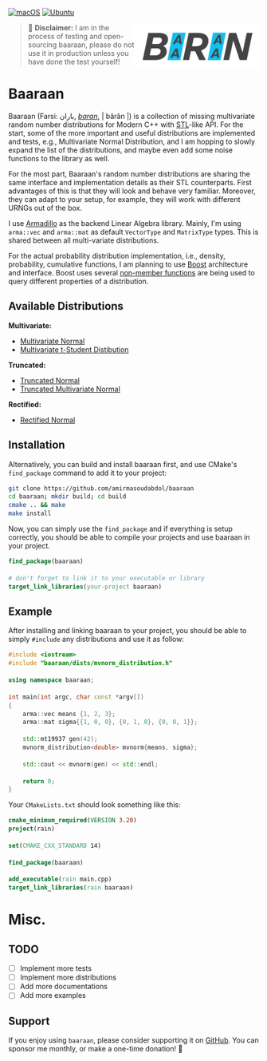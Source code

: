 [![macOS](https://github.com/amirmasoudabdol/baaraan/workflows/macOS/badge.svg)](https://github.com/amirmasoudabdol/baaraan/actions?query=workflow%3AmacOS)
[![Ubuntu](https://github.com/amirmasoudabdol/baaraan/workflows/Ubuntu/badge.svg)](https://github.com/amirmasoudabdol/baaraan/actions?query=workflow%3AUbuntu)

<img src="docs/img/logo.png" width="250" align="right"/>

> 🚨 **Disclaimer:** I am in the process of testing and open-sourcing baaraan, please do not use it in production unless you have done the test yourself! 

# Baaraan

Baaraan (Farsi: باران, [_baran_](https://en.wiktionary.org/wiki/باران), | bârân |) is a collection of missing multivariate random number distributions for Modern C++ with [STL](https://en.cppreference.com/w/cpp/numeric/random)-like API. For the start, some of the more important and useful distributions are implemented and tests, e.g., Multivariate Normal Distribution, and I am hopping to slowly expand the list of the distributions, and maybe even add some noise functions to the library as well.


For the most part, Baaraan's random number distributions are sharing the same interface and implementation details as their STL counterparts. First advantages of this is that they will look and behave very familiar. Moreover, they can adapt to your setup, for example, they will work with different URNGs out of the box. 

I use [Armadillo](http://arma.sourceforge.net) as the backend Linear Algebra library. Mainly, I'm using `arma::vec` and `arma::mat` as default `VectorType`  and `MatrixType` types. This is shared between all multi-variate distributions.

For the actual probability distribution implementation, i.e., density, probability, cumulative functions, I am planning to use [Boost](https://www.boost.org/doc/libs/1_62_0/libs/math/doc/html/math_toolkit/dist_ref.html) architecture and interface. Boost uses several [non-member functions](https://www.boost.org/doc/libs/1_62_0/libs/math/doc/html/math_toolkit/dist_ref/nmp.html) are being used to query different properties of a distribution.

## Available Distributions

**Multivariate:**
- [Multivariate Normal](https://en.wikipedia.org/wiki/Multivariate_normal_distribution)
- [Multivariate t-Student Distibution](https://en.wikipedia.org/wiki/Multivariate_t-distribution?wprov=sfti1)


**Truncated:**
- [Truncated Normal](https://en.wikipedia.org/wiki/Truncated_normal_distribution)
- [Truncated Multivariate Normal](https://en.wikipedia.org/wiki/Truncated_normal_distribution)


**Rectified:**
- [Rectified Normal](https://en.wikipedia.org/wiki/Rectified_Gaussian_distribution)

## Installation

Alternatively, you can build and install baaraan first, and use CMake's `find_package` command to add it to your project:

```bash
git clone https://github.com/amirmasoudabdol/baaraan
cd baaraan; mkdir build; cd build
cmake .. && make
make install
```

Now, you can simply use the `find_package` and if everything is setup correctly, you should be able to compile your projects and use baaraan in your project.

```cmake
find_package(baaraan)

# don't forget to link it to your executable or library
target_link_libraries(your-project baaraan) 
```

## Example

After installing and linking baaraan to your project, you should be able to simply `#include` any distributions and use it as follow:

```cpp
#include <iostream>
#include "baaraan/dists/mvnorm_distribution.h"

using namespace baaraan;

int main(int argc, char const *argv[])
{
	arma::vec means {1, 2, 3};
	arma::mat sigma{{1, 0, 0}, {0, 1, 0}, {0, 0, 1}};

	std::mt19937 gen(42);
	mvnorm_distribution<double> mvnorm{means, sigma};

	std::cout << mvnorm(gen) << std::endl;

	return 0;
}
```

Your `CMakeLists.txt` should look something like this:

```cmake
cmake_minimum_required(VERSION 3.20)
project(rain)

set(CMAKE_CXX_STANDARD 14)

find_package(baaraan)

add_executable(rain main.cpp)
target_link_libraries(rain baaraan)
```


# Misc.

## TODO

- [ ] Implement more tests
- [ ] Implement more distributions
- [ ] Add more documentations
- [ ] Add more examples

## Support

If you enjoy using `baaraan`, please consider supporting it on [GitHub](https://github.com/sponsors/amirmasoudabdol). You can sponsor me monthly, or make a one-time donation! 🤗